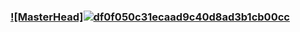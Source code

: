 ### [![MasterHead]![df0f050c31ecaad9c40d8ad3b1cb00cc](https://github.com/c00b3r/c00b3r/assets/76480196/b6e14d0e-f878-4f7b-8bc4-f7b01061d412)](https://github.com/c00b3r)

#

